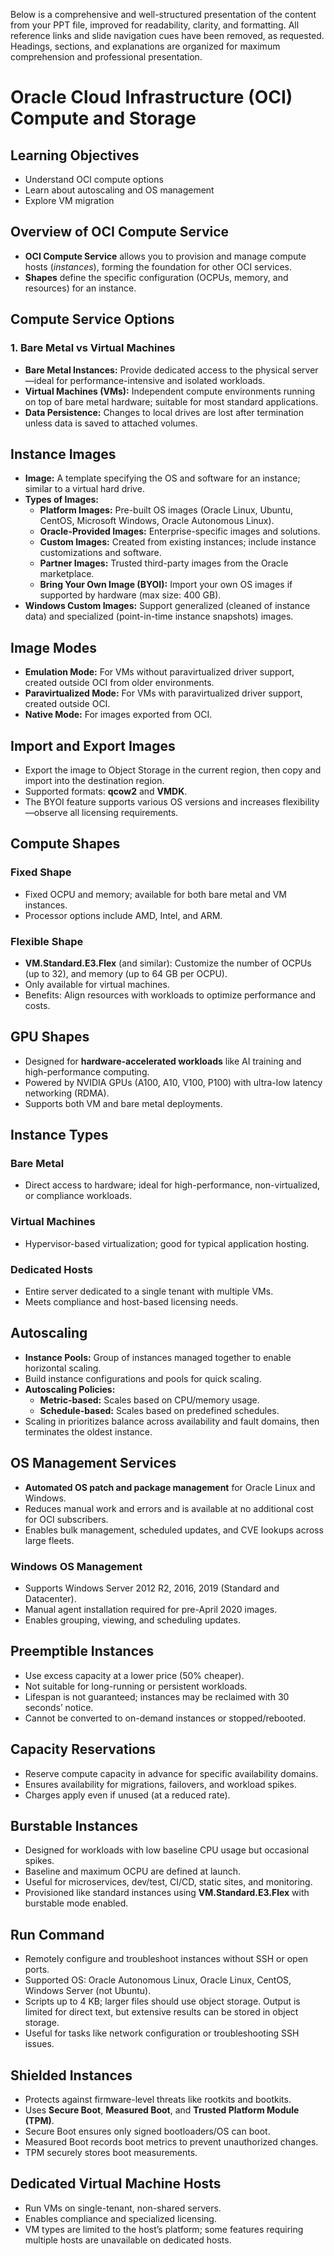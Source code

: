 Below is a comprehensive and well-structured presentation of the content from your PPT file, improved for readability, clarity, and formatting. All reference links and slide navigation cues have been removed, as requested. Headings, sections, and explanations are organized for maximum comprehension and professional presentation.

# Oracle Cloud Infrastructure (OCI) Compute and Storage

## Learning Objectives

- Understand OCI compute options
- Learn about autoscaling and OS management
- Explore VM migration

## Overview of OCI Compute Service

- **OCI Compute Service** allows you to provision and manage compute hosts (*instances*), forming the foundation for other OCI services.
- **Shapes** define the specific configuration (OCPUs, memory, and resources) for an instance.

## Compute Service Options

### 1. Bare Metal vs Virtual Machines

- **Bare Metal Instances:** Provide dedicated access to the physical server—ideal for performance-intensive and isolated workloads.
- **Virtual Machines (VMs):** Independent compute environments running on top of bare metal hardware; suitable for most standard applications.
- **Data Persistence:** Changes to local drives are lost after termination unless data is saved to attached volumes.

## Instance Images

- **Image:** A template specifying the OS and software for an instance; similar to a virtual hard drive.
- **Types of Images:**
  - **Platform Images:** Pre-built OS images (Oracle Linux, Ubuntu, CentOS, Microsoft Windows, Oracle Autonomous Linux).
  - **Oracle-Provided Images:** Enterprise-specific images and solutions.
  - **Custom Images:** Created from existing instances; include instance customizations and software.
  - **Partner Images:** Trusted third-party images from the Oracle marketplace.
  - **Bring Your Own Image (BYOI):** Import your own OS images if supported by hardware (max size: 400 GB).
- **Windows Custom Images:** Support generalized (cleaned of instance data) and specialized (point-in-time instance snapshots) images.

## Image Modes

- **Emulation Mode:** For VMs without paravirtualized driver support, created outside OCI from older environments.
- **Paravirtualized Mode:** For VMs with paravirtualized driver support, created outside OCI.
- **Native Mode:** For images exported from OCI.

## Import and Export Images

- Export the image to Object Storage in the current region, then copy and import into the destination region.
- Supported formats: **qcow2** and **VMDK**.
- The BYOI feature supports various OS versions and increases flexibility—observe all licensing requirements.

## Compute Shapes

### Fixed Shape

- Fixed OCPU and memory; available for both bare metal and VM instances.
- Processor options include AMD, Intel, and ARM.

### Flexible Shape

- **VM.Standard.E3.Flex** (and similar): Customize the number of OCPUs (up to 32), and memory (up to 64 GB per OCPU).
- Only available for virtual machines.
- Benefits: Align resources with workloads to optimize performance and costs.

## GPU Shapes

- Designed for **hardware-accelerated workloads** like AI training and high-performance computing.
- Powered by NVIDIA GPUs (A100, A10, V100, P100) with ultra-low latency networking (RDMA).
- Supports both VM and bare metal deployments.

## Instance Types

### Bare Metal

- Direct access to hardware; ideal for high-performance, non-virtualized, or compliance workloads.

### Virtual Machines

- Hypervisor-based virtualization; good for typical application hosting.

### Dedicated Hosts

- Entire server dedicated to a single tenant with multiple VMs.
- Meets compliance and host-based licensing needs.

## Autoscaling

- **Instance Pools:** Group of instances managed together to enable horizontal scaling.
- Build instance configurations and pools for quick scaling.
- **Autoscaling Policies:**
  - **Metric-based:** Scales based on CPU/memory usage.
  - **Schedule-based:** Scales based on predefined schedules.
- Scaling in prioritizes balance across availability and fault domains, then terminates the oldest instance.

## OS Management Services

- **Automated OS patch and package management** for Oracle Linux and Windows.
- Reduces manual work and errors and is available at no additional cost for OCI subscribers.
- Enables bulk management, scheduled updates, and CVE lookups across large fleets.

### Windows OS Management

- Supports Windows Server 2012 R2, 2016, 2019 (Standard and Datacenter).
- Manual agent installation required for pre-April 2020 images.
- Enables grouping, viewing, and scheduling updates.

## Preemptible Instances

- Use excess capacity at a lower price (50% cheaper).
- Not suitable for long-running or persistent workloads.
- Lifespan is not guaranteed; instances may be reclaimed with 30 seconds’ notice.
- Cannot be converted to on-demand instances or stopped/rebooted.

## Capacity Reservations

- Reserve compute capacity in advance for specific availability domains.
- Ensures availability for migrations, failovers, and workload spikes.
- Charges apply even if unused (at a reduced rate).

## Burstable Instances

- Designed for workloads with low baseline CPU usage but occasional spikes.
- Baseline and maximum OCPU are defined at launch.
- Useful for microservices, dev/test, CI/CD, static sites, and monitoring.
- Provisioned like standard instances using **VM.Standard.E3.Flex** with burstable mode enabled.

## Run Command

- Remotely configure and troubleshoot instances without SSH or open ports.
- Supported OS: Oracle Autonomous Linux, Oracle Linux, CentOS, Windows Server (not Ubuntu).
- Scripts up to 4 KB; larger files should use object storage. Output is limited for direct text, but extensive results can be stored in object storage.
- Useful for tasks like network configuration or troubleshooting SSH issues.

## Shielded Instances

- Protects against firmware-level threats like rootkits and bootkits.
- Uses **Secure Boot**, **Measured Boot**, and **Trusted Platform Module (TPM)**.
- Secure Boot ensures only signed bootloaders/OS can boot.
- Measured Boot records boot metrics to prevent unauthorized changes.
- TPM securely stores boot measurements.

## Dedicated Virtual Machine Hosts

- Run VMs on single-tenant, non-shared servers.
- Enables compliance and specialized licensing.
- VM types are limited to the host’s platform; some features requiring multiple hosts are unavailable on dedicated hosts.

